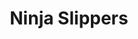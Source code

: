 ---
abv: 8.0%
alt: 
availability: Keg
bitterness: 
description: The second edition of our Ninja Slippers Collaboration with Mello Coffee Roasters in Davidson. This time they aged the coffee in a bourbon barrel prior to roasting. We then added the coffee to the beer along with vanilla beans. Lots of bourbon in the aroma with a balance of bourbon, vanilla, and nutty flavors.
gravity: 
hops: 
ibu: 40
img: ninja-slippers.jpg
layout: beer
malt: 
modal-id: ninja-slippers
title: Ninja Slippers
on-tap: nope
sourness: 
style: Imperial Milk Stout
---